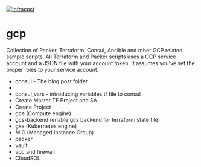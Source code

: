 [![infracost](https://img.shields.io/endpoint?url=https://dashboard.api.infracost.io/shields/json/df040c4a-bc5b-4d55-ad14-16ac275ee225/repos/f6e8dc06-cb09-468d-9162-8aaed5628c90/branch/ecb80b65-eb01-484b-8faa-a63aa7d8ebc7)](https://dashboard.infracost.io/org/sveronneau/repos/f6e8dc06-cb09-468d-9162-8aaed5628c90)
# gcp
Collection of Packer, Terraform, Consul, Ansible and other GCP related sample scripts.
All Terraform and Packer scripts uses a GCP service account and a JSON file with your account token.  It assumes you've set the proper roles to your service account.

* consul - The blog post folder
*
* consul_vars - introducing variables.tf file to consul
* Create Master TF Project and SA
* Create Project
* gce (Compute engine)
* gcs-backend (enable gcs backend for terraform state file)
* gke (Kubernetes engine)
* MIG (Managed Instance Group)
* packer
* vault
* vpc and firewall
* CloudSQL
